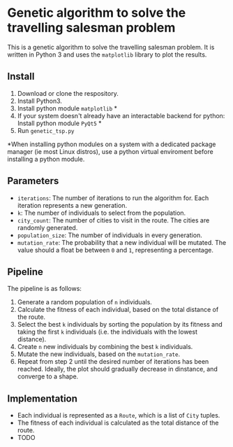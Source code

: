 # Genetic algorithm to solve the travelling salesman problem

This is a genetic algorithm to solve the travelling salesman problem. It is written in Python 3 and uses the `matplotlib` library to plot the results.

## Install

1. Download or clone the respository.
2. Install Python3.
3. Install python module `matplotlib` *
4. If your system doesn't already have an interactable backend for python: Install python module `PyQt5` *
5. Run `genetic_tsp.py`

*When installing python modules on a system with a dedicated package manager (ie most Linux distros), use a python virtual enviroment before installing a python module.

## Parameters

* `iterations`: The number of iterations to run the algorithm for. Each iteration represents a new generation.
* `k`: The number of individuals to select from the population.
* `city_count`: The number of cities to visit in the route. The cities are randomly generated.
* `population_size`: The number of individuals in every generation.
* `mutation_rate`: The probability that a new individual will be mutated. The value should a float be between `0` and `1`, representing a percentage.

## Pipeline

The pipeline is as follows:

1. Generate a random population of `n` individuals.
2. Calculate the fitness of each individual, based on the total distance of the route.
3. Select the best `k` individuals by sorting the population by its fitness and taking the first `k` individuals (i.e. the individuals with the lowest distance).
4. Create `n` new individuals by combining the best `k` individuals.
5. Mutate the new individuals, based on the `mutation_rate`.
6. Repeat from step 2 until the desired number of iterations has been reached. Ideally, the plot should gradually decrease in dinstance, and converge to a shape.

## Implementation

* Each individual is represented as a `Route`, which is a list of `City` tuples.
* The fitness of each individual is calculated as the total distance of the route.
* TODO
